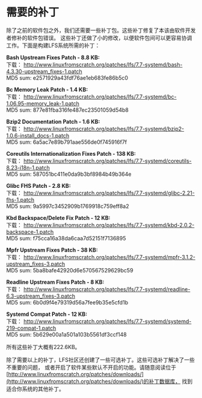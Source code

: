 
# 需要的补丁

除了之前的软件包之外，我们还需要一些补丁包。这些补丁修复了本该由软件开发者修补的软件包错误。 这些补丁还做了小的修改，以便软件包间可以更容易协调工作。下面是构建LFS系统所需的补丁：

**Bash Upstream Fixes Patch - 8.8 KB:**<br>
下载： http://www.linuxfromscratch.org/patches/lfs/7.7-systemd/bash-4.3.30-upstream_fixes-1.patch<br>
MD5 sum: e2571929a43fdf76ae1eb683fe86b5c0

**Bc Memory Leak Patch - 1.4 KB:**<br>
下载： http://www.linuxfromscratch.org/patches/lfs/7.7-systemd/bc-1.06.95-memory_leak-1.patch<br>
MD5 sum: 877e81fba316fe487ec23501059d54b8

**Bzip2 Documentation Patch - 1.6 KB:**<br>
下载： http://www.linuxfromscratch.org/patches/lfs/7.7-systemd/bzip2-1.0.6-install_docs-1.patch<br>
MD5 sum: 6a5ac7e89b791aae556de0f745916f7f

**Coreutils Internationalization Fixes Patch - 138 KB:**<br>
下载： http://www.linuxfromscratch.org/patches/lfs/7.7-systemd/coreutils-8.23-i18n-1.patch<br>
MD5 sum: 587051bc411e0da9b3bf8984b49b364e

**Glibc FHS Patch - 2.8 KB:**<br>
下载： http://www.linuxfromscratch.org/patches/lfs/7.7-systemd/glibc-2.21-fhs-1.patch<br>
MD5 sum: 9a5997c3452909b1769918c759eff8a2

**Kbd Backspace/Delete Fix Patch - 12 KB:**<br>
下载： http://www.linuxfromscratch.org/patches/lfs/7.7-systemd/kbd-2.0.2-backspace-1.patch<br>
MD5 sum: f75cca16a38da6caa7d52151f7136895

**Mpfr Upstream Fixes Patch - 38 KB:**<br>
下载： http://www.linuxfromscratch.org/patches/lfs/7.7-systemd/mpfr-3.1.2-upstream_fixes-3.patch<br>
MD5 sum: 5ba8bafe42920d6e570567529629bc59

**Readline Upstream Fixes Patch - 8 KB:**<br>
下载： http://www.linuxfromscratch.org/patches/lfs/7.7-systemd/readline-6.3-upstream_fixes-3.patch<br>
MD5 sum: 6b0d9f4e79319d56a7fee9b35e5cfd1b

**Systemd Compat Patch - 12 KB:**<br>
下载： http://www.linuxfromscratch.org/patches/lfs/7.7-systemd/systemd-219-compat-1.patch<br>
MD5 sum: 5b629e00a1a501a103b5561df3ccf148

所有这些补丁大概有222.6KB。

除了需要以上的补丁，LFS社区还创建了一些可选补丁。这些可选补丁解决了一些不重要的问题， 或者开启了软件某些默认不开启的功能。请随意阅读位于[http://www.linuxfromscratch.org/patches/downloads/](http://www.linuxfromscratch.org/patches/downloads/)的补丁数据库， 找到适合你系统的其他补丁。